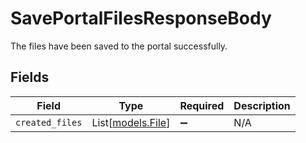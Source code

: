# SavePortalFilesResponseBody

The files have been saved to the portal successfully.


## Fields

| Field                                  | Type                                   | Required                               | Description                            |
| -------------------------------------- | -------------------------------------- | -------------------------------------- | -------------------------------------- |
| `created_files`                        | List[[models.File](../models/file.md)] | :heavy_minus_sign:                     | N/A                                    |